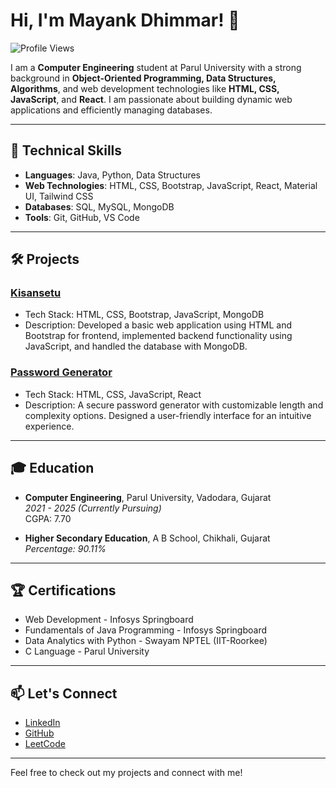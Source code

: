 # Hi, I'm Mayank Dhimmar! 👋

![Profile Views](https://komarev.com/ghpvc/?username=Mayank11d&color=blue)

I am a **Computer Engineering** student at Parul University with a strong background in **Object-Oriented Programming, Data Structures, Algorithms**, and web development technologies like **HTML, CSS, JavaScript**, and **React**. I am passionate about building dynamic web applications and efficiently managing databases.

---

## 🚀 Technical Skills

- **Languages**: Java, Python, Data Structures
- **Web Technologies**: HTML, CSS, Bootstrap, JavaScript, React, Material UI, Tailwind CSS
- **Databases**: SQL, MySQL, MongoDB
- **Tools**: Git, GitHub, VS Code

---

## 🛠️ Projects

### [Kisansetu](https://github.com/Mayank11d/Kisansetu)
- Tech Stack: HTML, CSS, Bootstrap, JavaScript, MongoDB
- Description: Developed a basic web application using HTML and Bootstrap for frontend, implemented backend functionality using JavaScript, and handled the database with MongoDB.

### [Password Generator](https://github.com/Mayank11d/Password-Generator)
- Tech Stack: HTML, CSS, JavaScript, React
- Description: A secure password generator with customizable length and complexity options. Designed a user-friendly interface for an intuitive experience.

---

## 🎓 Education

- **Computer Engineering**, Parul University, Vadodara, Gujarat  
  _2021 - 2025 (Currently Pursuing)_  
  CGPA: 7.70

- **Higher Secondary Education**, A B School, Chikhali, Gujarat  
  _Percentage: 90.11%_  

---

## 🏆 Certifications

- Web Development - Infosys Springboard
- Fundamentals of Java Programming - Infosys Springboard
- Data Analytics with Python - Swayam NPTEL (IIT-Roorkee)
- C Language - Parul University

---

## 📫 Let's Connect

- [LinkedIn](https://www.linkedin.com/in/mayank-dhimmar-4895b7235/in/)
- [GitHub](https://github.com/Mayank11d)
- [LeetCode](https://leetcode.com/mayankdhimmar300/)

---

Feel free to check out my projects and connect with me!
